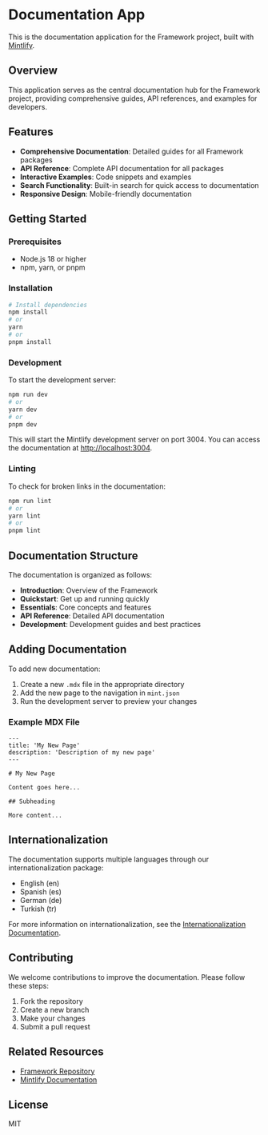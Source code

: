# Documentation App

This is the documentation application for the Framework project, built with [Mintlify](https://mintlify.com/).

## Overview

This application serves as the central documentation hub for the Framework project, providing comprehensive guides, API references, and examples for developers.

## Features

- **Comprehensive Documentation**: Detailed guides for all Framework packages
- **API Reference**: Complete API documentation for all packages
- **Interactive Examples**: Code snippets and examples
- **Search Functionality**: Built-in search for quick access to documentation
- **Responsive Design**: Mobile-friendly documentation

## Getting Started

### Prerequisites

- Node.js 18 or higher
- npm, yarn, or pnpm

### Installation

```bash
# Install dependencies
npm install
# or
yarn
# or
pnpm install
```

### Development

To start the development server:

```bash
npm run dev
# or
yarn dev
# or
pnpm dev
```

This will start the Mintlify development server on port 3004. You can access the documentation at [http://localhost:3004](http://localhost:3004).

### Linting

To check for broken links in the documentation:

```bash
npm run lint
# or
yarn lint
# or
pnpm lint
```

## Documentation Structure

The documentation is organized as follows:

- **Introduction**: Overview of the Framework
- **Quickstart**: Get up and running quickly
- **Essentials**: Core concepts and features
- **API Reference**: Detailed API documentation
- **Development**: Development guides and best practices

## Adding Documentation

To add new documentation:

1. Create a new `.mdx` file in the appropriate directory
2. Add the new page to the navigation in `mint.json`
3. Run the development server to preview your changes

### Example MDX File

```mdx
---
title: 'My New Page'
description: 'Description of my new page'
---

# My New Page

Content goes here...

## Subheading

More content...

```

## Internationalization

The documentation supports multiple languages through our internationalization package:

- English (en)
- Spanish (es)
- German (de)
- Turkish (tr)

For more information on internationalization, see the [Internationalization Documentation](../../packages/internationalization/README.md).

## Contributing

We welcome contributions to improve the documentation. Please follow these steps:

1. Fork the repository
2. Create a new branch
3. Make your changes
4. Submit a pull request

## Related Resources

- [Framework Repository](https://github.com/organization/framework)
- [Mintlify Documentation](https://mintlify.com/docs)

## License

MIT
